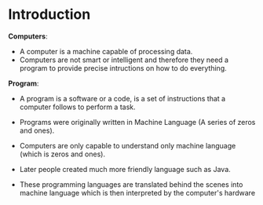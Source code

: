 # Introduction
**Computers**:
- A computer is a machine capable of processing data.
- Computers are not smart or intelligent and therefore they need a program to provide precise intructions on how to do everything.

**Program**:
- A program is a software or a code, is a set of instructions that a computer follows to perform a task.
- Programs were originally written in Machine Language (A series of zeros and ones).

- Computers are only capable to understand only machine language (which is zeros and ones).
- Later people created much more friendly language such as Java.
- These programming languages are translated behind the scenes into machine language which is then interpreted by the computer's hardware
